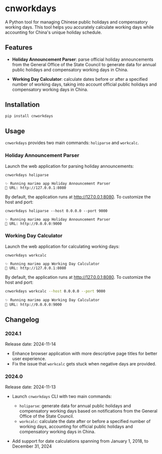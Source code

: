 # cnworkdays

A Python tool for managing Chinese public holidays and compensatory working days. This tool helps you accurately calculate working days while accounting for China's unique holiday schedule.

## Features

- **Holiday Announcement Parser**: parse official holiday announcements from the General Office of the State Council to generate data for annual public holidays and compensatory working days in China.

- **Working Day Calculator**: calculate dates before or after a specified number of working days, taking into account official public holidays and compensatory working days in China.

## Installation

```bash
pip install cnworkdays
```

## Usage

`cnworkdays` provides two main commands: `holiparse` and `workcalc`.

### Holiday Announcement Parser

Launch the web application for parsing holiday announcements:

```shell
cnworkdays holiparse

✨ Running marimo app Holiday Announcement Parser
🔗 URL: http://127.0.0.1:8080
```

By default, the application runs at <http://127.0.0.1:8080>. To customize the host and port:

```shell
cnworkdays holiparse --host 0.0.0.0 --port 9000

✨ Running marimo app Holiday Announcement Parser
🔗 URL: http://0.0.0.0:9000
```

### Working Day Calculator

Launch the web application for calculating working days:

```shell
cnworkdays workcalc

✨ Running marimo app Working Day Calculator
🔗 URL: http://127.0.0.1:8080
```

By default, the application runs at <http://127.0.0.1:8080>. To customize the host and port:

```bash
cnworkdays workcalc --host 0.0.0.0 --port 9000

✨ Running marimo app Working Day Calculator
🔗 URL: http://0.0.0.0:9000
```

## Changelog

### 2024.1

Release date: 2024-11-14

- Enhance browser application with more descriptive page titles for better user experience.
- Fix the issue that `workcalc` gets stuck when negative days are provided.

### 2024.0

Release date: 2024-11-13

- Launch `cnworkdays` CLI with two main commands:

  - `holiparse`: generate data for annual public holidays and compensatory working days based on notifications from the General Office of the State Council.
  - `workcalc`: calculate the date after or before a specified number of working days, accounting for official public holidays and compensatory working days in China.

- Add support for date calculations spanning from January 1, 2018, to December 31, 2024
